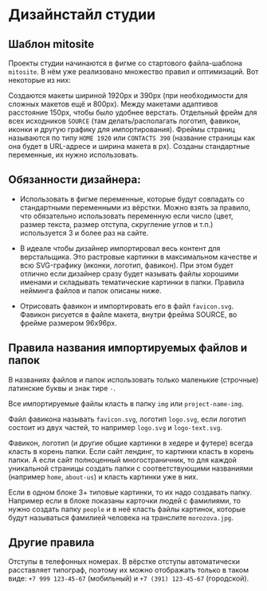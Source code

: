 # Дизайнстайл студии

## Шаблон mitosite

Проекты студии начинаются в фигме со стартового файла-шаблона `mitosite`. В нём уже реализовано множество правил и оптимизаций. Вот некоторые из них:

Создаются макеты шириной 1920px и 390px (при необходимости для сложных макетов ещё и 800px). Между макетами адаптивов расстояние 150px, чтобы было удобнее верстать. Отдельный фрейм для всех исходников `SOURCE` (там делать/располагать логотип, фавикон, иконки и другую графику для импортирования). Фреймы страниц называются по типу `HOME 1920` или `CONTACTS 390` (название страницы как она будет в URL-адресе и ширина макета в px). Созданы стандартные переменные, их нужно использовать.

## Обязанности дизайнера:

- Использовать в фигме переменные, которые будут совпадать со стандартными переменными из вёрстки. Можно взять за правило, что обязательно использовать переменную если число (цвет, размер текста, размер отступа, скругление углов и т.п.) используется 3 и более раз на сайте.

- В идеале чтобы дизайнер импортировал весь контент для верстальщика. Это растровые картинки в максимальном качестве и всю SVG-графику (иконки, логотип, фавикон). При этом будет отлично если дизайнер сразу будет называть файлы хорошими именами и складывать тематические картинки в папки. Правила нейминга файлов и папок описаны ниже.

- Отрисовать фавикон и импортировать его в файл `favicon.svg`. Фавикон рисуется в файле макета, внутри фрейма SOURCE, во фрейме размером 96x96px.

## Правила названия импортируемых файлов и папок

В названиях файлов и папок использовать только маленькие (строчные) латинские буквы и знак тире `-`.

Все импортируемые файлы класть в папку `img` или `project-name-img`. 

Файл фавикона называть `favicon.svg`, логотип `logo.svg`, если логотип состоит из двух частей, то например `logo.svg` и `logo-text.svg`.

Фавикон, логотип (и другие общие картинки в хедере и футере) всегда класть в корень папки. Если сайт лендинг, то картинки класть в корень папки. А если сайт полноценный многостраничник, то для каждой уникальной страницы создать папки с соответствующими названиями (например `home`, `about-us`) и класть картинки уже в них.

Если в одном блоке 3+ типовые картинки, то их надо создавать папку. Например если в блоке показаны карточки людей с фамилиями, то нужно создать папку `people` и в неё класть файлы картинок, которые будут называться фамилией человека на транслите `morozova.jpg`.

## Другие правила

Отступы в телефонных номерах. В вёрстке отступы автоматически расставляет типограф, поэтому их можно отображать только в таком виде: `+7 999 123-45-67` (мобильный) и `+7 (391) 123-45-67` (городской).
